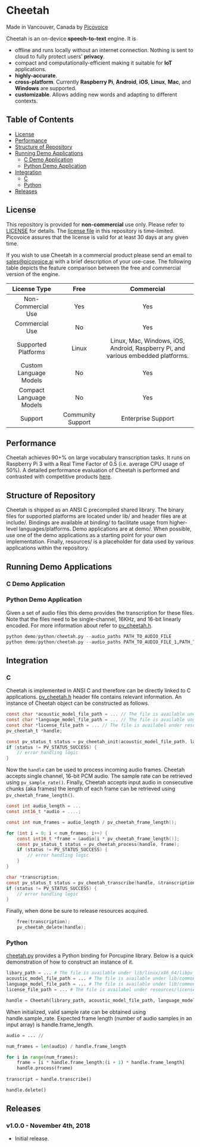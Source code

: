 # Cheetah


Made in Vancouver, Canada by [Picovoice](https://picovoice.ai)

Cheetah is an on-device **speech-to-text** engine. It is

* offline and runs locally without an internet connection. Nothing is sent to cloud to fully protect users' **privacy**. 
* compact and computationally-efficient making it suitable for **IoT** applications.
* **highly-accurate**.
* **cross-platform**. Currently **Raspberry Pi**, **Android**, **iOS**,
**Linux**, **Mac**, and **Windows** are supported. 
* **customizable**. Allows adding new words and adapting to different contexts.


## Table of Contents
* [License](#license)
* [Performance](#performance)
* [Structure of Repository](#structure-of-repository)
* [Running Demo Applications](#running-demo-applications)
    * [C Demo Application](#c-demo-application)
    * [Python Demo Application](#python-demo-application)
* [Integration](#integration)
    * [C](#c)
    * [Python](#python)
* [Releases](#releases)

## License

This repository is provided for **non-commercial** use only. Please refer to [LICENSE](/LICENSE) for details.
The [license file](/resources/license/cheetah_eval_linux_public.lic) in this repository is time-limited. Picovoice
assures that the license is valid for at least 30 days at any given time.

If you wish to use Cheetah in a commercial product please send an email to sales@picovoice.ai with a brief description
of your use-case. The following table depicts the feature comparison between the free and commercial version of the
engine.

| License Type | Free | Commercial |
:---: | :---: | :---:
Non-Commercial Use | Yes | Yes |
Commercial Use | No | Yes |
Supported Platforms | Linux | Linux, Mac, Windows, iOS, Android, Raspberry Pi, and various embedded platforms.
Custom Language Models | No | Yes |
Compact Language Models | No | Yes |
Support | Community Support | Enterprise Support

## Performance

Cheetah achieves 90+% on large vocabulary transcription tasks. It runs on Raspberry Pi 3 with a Real Time Factor of 0.5
(i.e. average CPU usage of 50%). A detailed performance evaluation of Cheetah is performed and contrasted with 
competitive products [here]().

## Structure of Repository

Cheetah is shipped as an ANSI C precompiled shared library. The binary files for supported platforms are located under
lib/ and header files are at include/. Bindings are available at binding/ to facilitate usage from higher-level
languages/platforms. Demo applications are at demo/. When possible, use one of the demo applications as a starting point
for your own implementation. Finally, resources/ is a placeholder for data used by various applications within the
repository.

## Running Demo Applications

### C Demo Application

### Python Demo Application

Given a set of audio files this demo provides the transcription for these files. Note that the files need to be
single-channel, 16KHz, and 16-bit linearly encoded. For more information about refer to
[pv_cheetah.h](/include/pv_cheetah.h).

```python
python demo/python/cheetah.py --audio_paths PATH_TO_AUDIO_FILE
python demo/python/cheetah.py --audio_paths PATH_TO_AUDIO_FILE_1,PATH_TO_AUDIO_FILE_2,PATH_TO_AUDIO_FILE_3
```

## Integration

### C

Cheetah is implemented in ANSI C and therefore can be directly linked to C applications.
[pv_cheetah.h](/include/pv_cheetah.h) header file contains relevant information. An instance of Cheetah object can be
constructed as follows.

```C
const char *acoustic_model_file_path = ... // The file is available under lib/common/acoustic_model.pv
const char *language_model_file_path = ... // The file is available under lib/common/language_model.pv
const char *license_file_path = ... // The file is availabel under resources/license/cheetah_eval_public.lic
pv_cheetah_t *handle;

const pv_status_t status = pv_cheetah_init(acoustic_model_file_path, language_model_file_path,license_file_path, &handle);
if (status != PV_STATUS_SUCCESS) {
    // error handling logic
}
```

Now the `handle` can be used to process incoming audio frames. Cheetah accepts single channel, 16-bit PCM audio.
The sample rate can be retrieved using `pv_sample_rate()`. Finally, Cheetah accepts input audio in consecutive chunks
(aka frames) the length of each frame can be retrieved using `pv_cheetah_frame_length()`.

```C
const int audio_length = ...
const int16_t *audio = ....;

const int num_frames = audio_length / pv_cheetah_frame_length();

for (int i = 0; i < num_frames; i++) {
    const int16_t *frame = &audio[i * pv_cheetah_frame_length()];
    const pv_status_t status = pv_cheetah_process(handle, frame);
    if (status != PV_STATUS_SUCCESS) {
        // error handling logic
    }
}

char *transcription;
const pv_status_t status = pv_cheetah_transcribe(handle, &transcription)
if (status != PV_STATUS_SUCCESS) {
    // error handling logic
}
```

Finally, when done be sure to release resources acquired.

```C
    free(transcription);
    pv_cheetah_delete(handle);
```

### Python

[cheetah.py](/binding/python/cheetah.py) provides a Python binding for Porcupine library. Below is a quick demonstration
of how to construct an instance of it.

```python
libary_path = ... # The file is available under lib/linux/x86_64/libpv_cheetah.so
acoustic_model_file_path = ... # The file is available under lib/common/acoustic_model.pv
language_model_file_path = ... # The file is available under lib/common/language_model.pv
license_file_path = ... # The file is availabel under resources/license/cheetah_eval_public.lic

handle = Cheetah(library_path, acoustic_model_file_path, language_model_file_path, license_file_path)

```

When initialized, valid sample rate can be obtained using handle.sample_rate. Expected frame length 
(number of audio samples in an input array) is handle.frame_length.

```python
audio = ... //

num_frames = len(audio) / handle.frame_length

for i in range(num_frames):
    frame = [i * handle.frame_length:(i + 1) * handle.frame_length]
    handle.process(frame)
    
transcript = handle.transcribe()    
```



```python
handle.delete()
```

## Releases

### v1.0.0 - November 4th, 2018
* Initial release.

